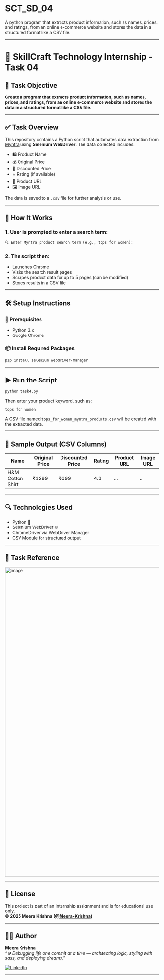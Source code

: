 # SCT_SD_04
A python program that extracts product information, such as names, prices, and ratings, from an online e-commerce website and stores the data in a structured format like a CSV file.

---

# 🧠 SkillCraft Technology Internship - Task 04

## 📌 Task Objective

**Create a program that extracts product information, such as names, prices, and ratings, from an online e-commerce website and stores the data in a structured format like a CSV file.**

---

## ✅ Task Overview

This repository contains a Python script that automates data extraction from [Myntra](https://www.myntra.com) using **Selenium WebDriver**. The data collected includes:

- 🛍️ Product Name  
- 💰 Original Price  
- 🔻 Discounted Price  
- ⭐ Rating (if available)  
- 🔗 Product URL  
- 🖼️ Image URL  

The data is saved to a `.csv` file for further analysis or use.

---

## 🚀 How It Works

### 1. User is prompted to enter a search term:
```
🔍 Enter Myntra product search term (e.g., tops for women):
```

### 2. The script then:
- Launches Chrome
- Visits the search result pages
- Scrapes product data for up to 5 pages (can be modified)
- Stores results in a CSV file

---

## 🛠️ Setup Instructions

### 🔧 Prerequisites
- Python 3.x
- Google Chrome

### 📦 Install Required Packages
```bash
pip install selenium webdriver-manager
```

---

## ▶️ Run the Script

```bash
python task4.py
```

Then enter your product keyword, such as:

```
tops for women
```

A CSV file named `tops_for_women_myntra_products.csv` will be created with the extracted data.

---

## 🧾 Sample Output (CSV Columns)

| Name              | Original Price | Discounted Price | Rating | Product URL | Image URL |
|-------------------|----------------|------------------|--------|-------------|-----------|
| H&M Cotton Shirt  | ₹1299          | ₹699             | 4.3    | ...         | ...       |

---

## 🔍 Technologies Used

- Python 🐍  
- Selenium WebDriver 🌐  
- ChromeDriver via WebDriver Manager  
- CSV Module for structured output  

---

## 📸 Task Reference

<img width="1919" height="1011" alt="image" src="https://github.com/user-attachments/assets/9b52e1fa-d9b8-4215-9b16-166bc7573322" />


---

## 📄 License

This project is part of an internship assignment and is for educational use only.  
**© 2025 Meera Krishna ([@Meera-Krishna](https://github.com/Meera-Krishna))**


---
## 👩‍💻 Author

**Meera Krishna**  
_“⚙️ Debugging life one commit at a time — architecting logic, styling with sass, and deploying dreams.”_

[![LinkedIn](https://img.shields.io/badge/LinkedIn-blue?logo=linkedin&style=flat-square)](https://www.linkedin.com/in/meera-krishna)

---
